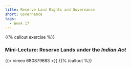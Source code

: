 ```yaml
---
title: Reserve Land Rights and Governance
short: Governance
tags:
  - Week 17
---
```



{{% callout exercise %}} 

### Mini-Lecture: Reserve Lands under the *Indian Act*

{{< vimeo 680879663 >}}
{{% /callout %}}
